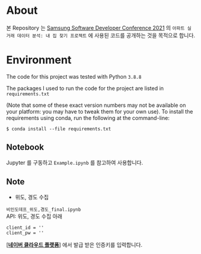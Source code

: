 # About

본 Repository 는 [Samsung Software Developer Conference 2021](https://www.soscon.net/) 의 `아파트 실거래 데이터 분석: 내 집 찾기 프로젝트` 에 사용된 코드를 공개하는 것을 목적으로 합니다.

# Environment

The code for this project was tested with Python `3.8.8`

The packages I used to run the code for the project are listed in `requirements.txt`

(Note that some of these exact version numbers may not be available on your platform: you may have to tweak them for your own use). To install the requirements using conda, run the following at the command-line:

```
$ conda install --file requirements.txt
```

## Notebook

Jupyter 를 구동하고 `Example.ipynb` 를 참고하여 사용합니다.

## Note

*  위도, 경도 수집


`비인도데프_위도,경도_final.ipynb`   
API: 위도, 경도 수집 아래 
```
client_id = ''
client_pw = ''
```

[[**네이버 클라우드 플랫폼**]](https://www.ncloud.com/) 에서 발급 받은 인증키를 입력합니다.
